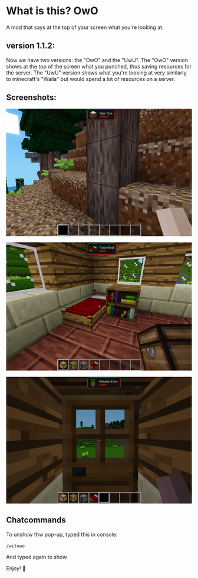 # What is this? OwO

A mod that says at the top of your screen what you're looking at.

## version 1.1.2:

Now we have two versions: the "OwO" and the "UwU".
The "OwO" version shows at the top of the screen what you punched, thus saving resources for the server.
The "UwU" version shows what you're looking at very similarly to minecraft's "Waila" but would spend a lot of resources on a server.

## Screenshots:

![](./textures/tree.png)

![](./textures/bed.png)

![](./textures/door.png)

## Chatcommands

To unshow thw pop-up, typed this in console:

```
/witowo
```

And typed again to show.

Enjoy! 🦊
